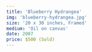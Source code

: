 ```yaml
---
title: 'Blueberry Hydrangea'
img: 'blueberry-hydrangea.jpg'
size: '20 x 30 inches, Framed'
medium: 'Oil on canvas'
date: 2007
price: $500 (Sold)
---
```

